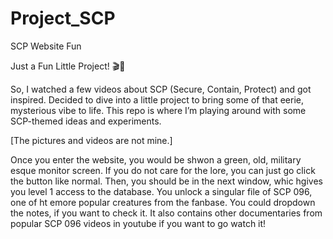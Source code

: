 # Project_SCP
SCP Website Fun

Just a Fun Little Project! 🎬👾

So, I watched a few videos about SCP (Secure, Contain, Protect) and got inspired. Decided to dive into a little project to bring some of that eerie, mysterious vibe to life. This repo is where I’m playing around with some SCP-themed ideas and experiments.

[The pictures and videos are not mine.]


Once you enter the website, you would be shwon a green, old, military esque monitor screen. If you do not care for the lore, you can just go click the button like normal. Then, you should be in the next window, whic hgives you level 1 access to the database. You unlock a singular file of SCP 096, one of ht emore popular creatures from the fanbase. You could dropdown the notes, if you want to check it. It also contains other documentaries from popular SCP 096 videos in youtube if you want to go watch it!
